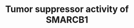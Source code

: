 ---
annotations:
- type: Disease Ontology
  value: renal carcinoma
- type: Pathway Ontology
  value: renal cell carcinoma pathway
- type: Pathway Ontology
  value: SWI/SNF family mediated chromatin remodeling pathway
- type: Pathway Ontology
  value: cancer pathway
authors:
- Khanspers
- Fehrhart
- AgustinGV
description: SMARCB1 is a core subunit proteins of the SWI/SNF chromatin remodeling
  complex, which interact with transcription factors at promoters and enhancers to
  modulate gene expression. Renal medullary carcinomas have been found to be deficient
  in SMARCB1 (BAF47) due to mutations. This pathway represents a summary of target
  genes and pathways implicated in the tumor suppression activity of SMARCB1.   This
  pathway is modeled after figure 2 of "Oncogenic roles of SMARCB1/INI1 and its deficient
  tumors" by Kohashi and Oda, https://www.ncbi.nlm.nih.gov/pubmed/28109176. Inactivating
  mutation of SMARCB1 in renal medullary carcinoma is indicated.  Proteins on this
  pathway have targeted assays available via the [https://assays.cancer.gov/available_assays?wp_id=WP4204
  CPTAC Assay Portal]
last-edited: 2019-12-04
organisms:
- Homo sapiens
redirect_from:
- /index.php/Pathway:WP4204
- /instance/WP4204
schema-jsonld:
- '@context': https://schema.org/
  '@id': https://wikipathways.github.io/pathways/WP4204.html
  '@type': Dataset
  creator:
    '@type': Organization
    name: WikiPathways
  description: SMARCB1 is a core subunit proteins of the SWI/SNF chromatin remodeling
    complex, which interact with transcription factors at promoters and enhancers
    to modulate gene expression. Renal medullary carcinomas have been found to be
    deficient in SMARCB1 (BAF47) due to mutations. This pathway represents a summary
    of target genes and pathways implicated in the tumor suppression activity of SMARCB1.   This
    pathway is modeled after figure 2 of "Oncogenic roles of SMARCB1/INI1 and its
    deficient tumors" by Kohashi and Oda, https://www.ncbi.nlm.nih.gov/pubmed/28109176.
    Inactivating mutation of SMARCB1 in renal medullary carcinoma is indicated.  Proteins
    on this pathway have targeted assays available via the [https://assays.cancer.gov/available_assays?wp_id=WP4204
    CPTAC Assay Portal]
  keywords:
  - DPF1
  - Polycomb pathway
  - ARID1B
  - GLI4
  - Wnt Signaling
  - CDK4
  - SMARCD1
  - SMARCC1
  - ARID1A
  - SUZ12
  - SMARCC2
  - H3F3B
  - GLI2
  - GLI1
  - PTCH1
  - CDKN2A
  - RBBP4
  - EZH2
  - SMO
  - H3F3A
  - CDK6
  - 'Canonical '
  - ACTL6B
  - DPF2
  - DPF3
  - SMARCA4
  - SMARCB1
  - GLI3
  - EED
  - ACTL6A
  - SMARCE1
  - SMARCD3
  - SMARCD2
  - Cell Cycle
  - Hedgehog Signaling
  - RB1
  license: CC0
  name: Tumor suppressor activity of SMARCB1
seo: CreativeWork
title: Tumor suppressor activity of SMARCB1
wpid: WP4204
---
